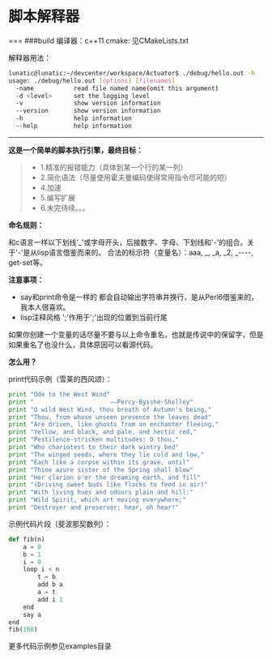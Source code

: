 脚本解释器
===

===
###build
编译器：c++11
cmake: 见CMakeLists.txt

解释器用法：
```sh
lunatic@lunatic:~/devcenter/workspace/Actuator$ ./debug/hello.out -h
usage: ./debug/hello.out [options] [filenames]
  -name           read file named name(omit this argument)
  -d <level>      set the logging level
  -v              show version information
  --version       show version information
  -h              help information
  --help          help information
```


---------------------

**这是一个简单的脚本执行引擎，最终目标：**
> * 1.精准的报错能力（具体到某一个行的某一列）
> * 2.简化语法（尽量使用霍夫曼编码使得常用指令尽可能的短）
> * 4.加速
> * 5.编写扩展
> * 6.未完待续。。。


**命名规则：**

和c语言一样以下划线'_'或字母开头，后接数字、字母、下划线和'-'的组合。关于'-'是从lisp语言借鉴而来的。
合法的标示符（变量名）：aaa, _, _a, _2, _----, get-set等。

**注意事项：**

* say和print命令是一样的 都会自动输出字符串并换行，是从Perl6借鉴来的，我本人很喜欢。
* lisp注释风格 ';'作用于';'出现的位置到当前行尾

如果你创建一个变量的话尽量不要与以上命令重名，也就是传说中的保留字，但是如果重名了也没什么，具体原因可以看源代码。

**怎么用？** 

print代码示例（雪莱的西风颂）：
```python
print "Ode to the West Wind"
print "                     ——Percy·Bysshe·Shelley"
print "O wild West Wind, thou breath of Autumn's being,"
print "Thou, from whose unseen presence the leaves dead"
print "Are driven, like ghosts from an enchanter fleeing,"
print "Yellow, and black, and pale, and hectic red,"
print "Pestilence-stricken multitudes: O thou,"
print "Who chariotest to their dark wintry bed"
print "The winged seeds, where they lie cold and low,"
print "Each like a corpse within its grave, until"
print "Thine azure sister of the Spring shall blow"
print "Her clarion o'er the dreaming earth, and fill"
print "(Driving sweet buds like flocks to feed in air)"
print "With living hues and odours plain and hill:"
print "Wild Spirit, which art moving everywhere;"
print "Destroyer and preserver; hear, oh hear!"
```
示例代码片段（斐波那契数列）：
```python
def fib(n)
    a = 0
    b = 1
    i = 0
    loop i < n
        t = b
        add b a
        a = t
        add i 1
    end
    say a
end
fib(100)
```

更多代码示例参见examples目录　

